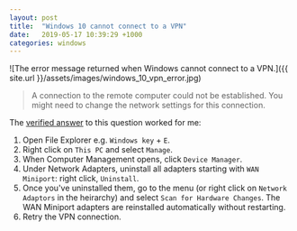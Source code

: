 ```yaml
---
layout: post
title:  "Windows 10 cannot connect to a VPN"
date:   2019-05-17 10:39:29 +1000
categories: windows
---
```


![The error message returned when Windows cannot connect to a VPN.]({{ site.url }}/assets/images/windows_10_vpn_error.jpg)

>A connection to the remote computer could not be established. You might need to change the network settings for this connection.

The [verified answer](https://social.technet.microsoft.com/Forums/en-US/5a63e743-36a0-4cc1-927b-79dfec166d0e/vpn-setup-in-windows-10-is-not-working?forum=win10itpronetworking) to this question worked for me:

1. Open File Explorer e.g. `Windows key` + `E`.
2. Right click on `This PC` and select `Manage`.
3. When Computer Management opens, click `Device Manager`.
4. Under Network Adapters, uninstall all adapters starting with `WAN Miniport`: right click, `Uninstall`.
5. Once you've uninstalled them, go to the menu (or right click on `Network Adaptors` in the heirarchy) and select `Scan for Hardware Changes`. The WAN Miniport adapters are reinstalled automatically without restarting.  
6. Retry the VPN connection.
